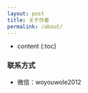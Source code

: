 ```yaml
---
layout: post
title: 关于作者
permalink: /about/
---
```


* content
{:toc}




### 联系方式




+ 微信：woyouwole2012